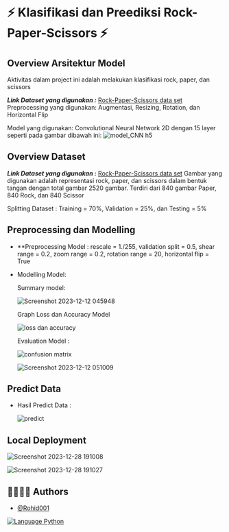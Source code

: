 # ⚡️ Klasifikasi dan Preediksi Rock-Paper-Scissors ⚡️

## Overview Arsitektur Model
Aktivitas dalam project ini adalah melakukan klasifikasi rock, paper, dan scissors

***Link Dataset yang digunakan :*** [Rock-Paper-Scissors data set](https://drive.google.com/file/d/1IVejv65VlMB8lV5iCmhkEw6A4rKV03Lh/view?usp=drive_link)
Preprocessing yang digunakan: Augmentasi, Resizing, Rotation, dan Horizontal Flip

Model yang digunakan: Convolutional Neural Network 2D dengan 15 layer seperti pada gambar dibawah ini:
![model_CNN h5](https://github.com/rohid001/Praktikum_ML_A_Modul6_2020-092/assets/98394099/007febca-1ad3-4106-90cf-9d09faa47951)

## Overview Dataset
***Link Dataset yang digunakan :*** [Rock-Paper-Scissors data set](https://drive.google.com/file/d/1IVejv65VlMB8lV5iCmhkEw6A4rKV03Lh/view?usp=drive_link)
Gambar yang digunakan adalah representasi rock, paper, dan scissors dalam bentuk tangan dengan total gambar 2520 gambar. Terdiri dari 840 gambar Paper, 840 Rock, dan 840 Scissor

Splitting Dataset : Training = 70%, Validation = 25%, dan Testing = 5%

## Preprocessing dan Modelling
- **Preprocessing Model : rescale = 1./255, validation split = 0.5, shear range = 0.2, zoom range = 0.2, rotation range = 20, horizontal flip = True
- Modelling Model:

  Summary model:

  ![Screenshot 2023-12-12 045948](https://github.com/rohid001/Praktikum_ML_A_Modul6_2020-092/assets/98394099/245f7d6f-796a-49c7-bd22-64df3e817517)
  

  Graph Loss dan Accuracy Model
  
  ![loss dan accuracy](https://github.com/rohid001/Praktikum_ML_A_Modul6_2020-092/assets/98394099/1bbf3552-4979-4430-81d7-c09c25fa3ffd)

  Evaluation Model :
  
  ![confusion matrix](https://github.com/rohid001/Praktikum_ML_A_Modul6_2020-092/assets/98394099/d8d5bccb-15b2-4c79-96fc-fda943bbde11)

  
  ![Screenshot 2023-12-12 051009](https://github.com/rohid001/Praktikum_ML_A_Modul6_2020-092/assets/98394099/ca5b8e7b-bcb8-4b22-b3b4-8f2718b99850)

## Predict Data

- Hasil Predict Data :

  ![predict](https://github.com/rohid001/Praktikum_ML_A_Modul6_2020-092/assets/98394099/678e4c61-6c5f-44a3-9018-b3fde00d880f)

## Local Deployment

  ![Screenshot 2023-12-28 191008](https://github.com/rohid001/Praktikum_ML_A_Modul6_2020-092/assets/98394099/bd86e6da-faa4-41b9-b92e-25b50de4463c)

  ![Screenshot 2023-12-28 191027](https://github.com/rohid001/Praktikum_ML_A_Modul6_2020-092/assets/98394099/566a4fc5-fb34-4f1b-b351-53d3935b9d50)
  
## 👩‍💻👩‍💻 Authors
- [@Rohid001](https://github.com/rohid001)

<a href="https://github.com/anuraghazra/github-readme-stats/actions">
  <img alt="Language Python" src="https://img.shields.io/badge/Language-Python-blue" />
</a>
